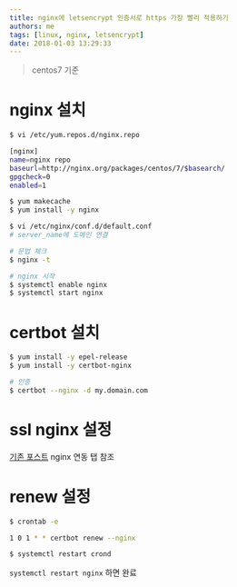 ```yaml
---
title: nginx에 letsencrypt 인증서로 https 가장 빨리 적용하기
authors: me
tags: [linux, nginx, letsencrypt]
date: 2018-01-03 13:29:33
---
```


> centos7 기준

# nginx 설치

```bash
$ vi /etc/yum.repos.d/nginx.repo

[nginx]
name=nginx repo
baseurl=http://nginx.org/packages/centos/7/$basearch/
gpgcheck=0
enabled=1

$ yum makecache
$ yum install -y nginx

$ vi /etc/nginx/conf.d/default.conf
# server_name에 도메인 연결

# 문법 체크
$ nginx -t

# nginx 시작
$ systemctl enable nginx
$ systemctl start nginx
```

# certbot 설치

```bash
$ yum install -y epel-release
$ yum install -y certbot-nginx

# 인증
$ certbot --nginx -d my.domain.com
```

# ssl nginx 설정

[기존 포스트](/2017/06/10/CentOS7-LEMP-Stack-%EC%A0%81%EC%9A%A9/#nginx-%EC%97%B0%EB%8F%99) nginx 연동 탭 참조

# renew 설정

```bash
$ crontab -e

1 0 1 * * certbot renew --nginx

$ systemctl restart crond
```

`systemctl restart nginx` 하면 완료

